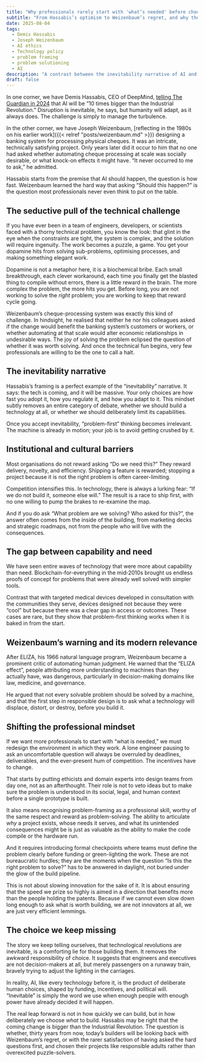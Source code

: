 ```yaml
---
title: "Why professionals rarely start with 'what’s needed' before choosing technology"
subtitle: "From Hassabis’s optimism to Weizenbaum’s regret, and why the right question is still missing"
date: 2025-08-04
tags:
  - Demis Hassabis
  - Joseph Weizenbaum
  - AI ethics
  - Technology policy
  - problem framing
  - problem solutioning
  - AI
description: "A contrast between the inevitability narrative of AI and the hard-learned warnings of Joseph Weizenbaum, and why professionals still rush to build before asking what is truly needed."
draft: false
---
```


In one corner, we have Demis Hassabis, CEO of DeepMind, 
[telling The Guardian in 2024](https://www.theguardian.com/technology/2025/aug/04/demis-hassabis-ai-future-10-times-bigger-than-industrial-revolution-and-10-times-faster) 
that AI will be “10 times bigger than the Industrial Revolution.” Disruption is inevitable, he says, but humanity 
will adapt, as it always does. The challenge is simply to manage the turbulence.

In the other corner, we have Joseph Weizenbaum, 
[reflecting in the 1980s on his earlier work]({{< relref "posts/weizenbaum.md" >}}) designing a banking system for processing physical cheques. It was an intricate, technically satisfying project. Only years later did it occur to him that no one had asked whether automating cheque processing at scale was socially desirable, or what knock-on effects it might have. “It never occurred to me to ask,” he admitted.

Hassabis starts from the premise that AI should happen, the question is how fast. Weizenbaum learned the hard way that asking “Should this happen?” is the question most professionals never even think to put on the table.

## The seductive pull of the technical challenge

If you have ever been in a team of engineers, developers, or scientists faced with a thorny technical problem, you know the look: that glint in the eye when the constraints are tight, the system is complex, and the solution will require ingenuity. The work becomes a puzzle, a game. You get your dopamine hits from solving sub-problems, optimising processes, and making something elegant work.

Dopamine is not a metaphor here, it is a biochemical bribe. Each small breakthrough, each clever workaround, each time you finally get the blasted thing to compile without errors, there is a little reward in the brain. The more complex the problem, the more hits you get. Before long, you are not working to solve the *right* problem; you are working to keep that reward cycle going.

Weizenbaum’s cheque-processing system was exactly this kind of challenge. In hindsight, he realised that neither he nor his colleagues asked if the change would benefit the banking system’s customers or workers, or whether automating at that scale would alter economic relationships in undesirable ways. The joy of solving the problem eclipsed the question of whether it was worth solving. And once the technical fun begins, very few professionals are willing to be the one to call a halt.

## The inevitability narrative

Hassabis’s framing is a perfect example of the “inevitability” narrative. It says: the tech is coming, and it will be massive. Your only choices are how fast you adopt it, how you regulate it, and how you adapt to it. This mindset subtly removes an entire category of debate, whether we should build a technology at all, or whether we should deliberately limit its capabilities.

Once you accept inevitability, “problem-first” thinking becomes irrelevant. The machine is already in motion; your job is to avoid getting crushed by it.

## Institutional and cultural barriers

Most organisations do not reward asking “Do we need this?” They reward delivery, novelty, and efficiency. Shipping a feature is rewarded; stopping a project because it is not the right problem is often career-limiting.

Competition intensifies this. In technology, there is always a lurking fear: “If we do not build it, someone else will.” The result is a race to ship first, with no one willing to pump the brakes to re-examine the map.

And if you do ask “What problem are we solving? Who asked for this?”, the answer often comes from the inside of the building, from marketing decks and strategic roadmaps, not from the people who will live with the consequences.

## The gap between capability and need

We have seen entire waves of technology that were more about capability than need. Blockchain-for-everything in the mid‑2010s brought us endless proofs of concept for problems that were already well solved with simpler tools.

Contrast that with targeted medical devices developed in consultation with the communities they serve, devices designed not because they were “cool” but because there was a clear gap in access or outcomes. These cases are rare, but they show that problem-first thinking works when it is baked in from the start.

## Weizenbaum’s warning and its modern relevance

After ELIZA, his 1966 natural language program, Weizenbaum became a prominent critic of automating human judgment. He warned that the “ELIZA effect”, people attributing more understanding to machines than they actually have, was dangerous, particularly in decision-making domains like law, medicine, and governance.

He argued that not every solvable problem should be solved by a machine, and that the first step in responsible design is to ask what a technology will displace, distort, or destroy, before you build it.

## Shifting the professional mindset

If we want more professionals to start with “what is needed,” we must redesign the environment in which they work. A lone engineer pausing to ask an uncomfortable question will always be overruled by deadlines, deliverables, and the ever-present hum of competition. The incentives have to change.

That starts by putting ethicists and domain experts into design teams from day one, not as an afterthought. Their role is not to veto ideas but to make sure the problem is understood in its social, legal, and human context before a single prototype is built.

It also means recognising problem-framing as a professional skill, worthy of the same respect and reward as problem-solving. The ability to articulate *why* a project exists, whose needs it serves, and what its unintended consequences might be is just as valuable as the ability to make the code compile or the hardware run.

And it requires introducing formal checkpoints where teams must define the problem clearly before funding or green-lighting the work. These are not bureaucratic hurdles; they are the moments when the question “Is this the right problem to solve?” has to be answered in daylight, not buried under the glow of the build pipeline.

This is not about slowing innovation for the sake of it. It is about ensuring that the speed we prize so highly is aimed in a direction that benefits more than the people holding the patents. Because if we cannot even slow down long enough to ask what is worth building, we are not innovators at all, we are just very efficient lemmings.

## The choice we keep missing

The story we keep telling ourselves, that technological revolutions are inevitable, is a comforting lie for those building them. It removes the awkward responsibility of choice. It suggests that engineers and executives are not decision-makers at all, but merely passengers on a runaway train, bravely trying to adjust the lighting in the carriages.

In reality, AI, like every technology before it, is the product of deliberate human choices, shaped by funding, incentives, and political will. “Inevitable” is simply the word we use when enough people with enough power have already decided it will happen.

The real leap forward is not in how quickly we can build, but in how deliberately we choose *what* to build. Hassabis may be right that the coming change is bigger than the Industrial Revolution. The question is whether, thirty years from now, today’s builders will be looking back with Weizenbaum’s regret, or with the rarer satisfaction of having asked the hard questions first, and chosen their projects like responsible adults rather than overexcited puzzle-solvers.
